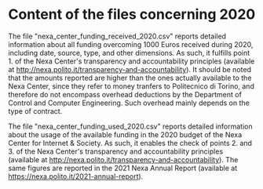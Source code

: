 Content of the files concerning 2020
====================================

The file "nexa_center_funding_received_2020.csv" reports detailed information about all funding overcoming 1000 Euros received during 2020, including date, source, type, and other dimensions. As such, it fulfills point 1. of the Nexa Center's transparency and accountability principles (available at http://nexa.polito.it/transparency-and-accountability). It should be noted that the amounts reported are higher than the ones actually available to the Nexa Center, since they refer to money tranfers to Politecnico di Torino, and therefore do not encompass overhead deductions by the Department of Control and Computer Engineering. Such overhead mainly depends on the type of contract.

The file "nexa_center_funding_used_2020.csv" reports detailed information about the usage of the available funding in the 2020 budget of the Nexa Center for Internet & Society. As such, it enables the check of points 2. and 3. of the Nexa Center's transparency and accountability principles (available at http://nexa.polito.it/transparency-and-accountability). The same figures are reported in the 2021 Nexa Annual Report (available at https://nexa.polito.it/2021-annual-report).
